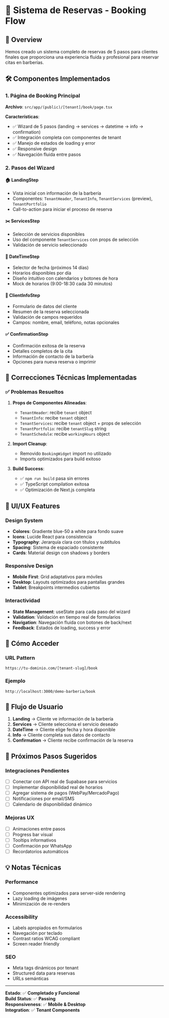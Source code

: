 # 📅 Sistema de Reservas - Booking Flow

## 🎯 Overview

Hemos creado un sistema completo de reservas de 5 pasos para clientes finales que proporciona una experiencia fluida y profesional para reservar citas en barberías.

## 🛠️ Componentes Implementados

### 1. Página de Booking Principal
**Archivo**: `src/app/(public)/[tenant]/book/page.tsx`

**Características**:
- ✅ Wizard de 5 pasos (landing → services → datetime → info → confirmation)
- ✅ Integración completa con componentes de tenant
- ✅ Manejo de estados de loading y error
- ✅ Responsive design
- ✅ Navegación fluida entre pasos

### 2. Pasos del Wizard

#### 🏠 **LandingStep** 
- Vista inicial con información de la barbería
- Componentes: `TenantHeader`, `TenantInfo`, `TenantServices` (preview), `TenantPortfolio`
- Call-to-action para iniciar el proceso de reserva

#### ✂️ **ServicesStep**
- Selección de servicios disponibles
- Uso del componente `TenantServices` con props de selección
- Validación de servicio seleccionado

#### 📅 **DateTimeStep**
- Selector de fecha (próximos 14 días)
- Horarios disponibles por día
- Diseño intuitivo con calendarios y botones de hora
- Mock de horarios (9:00-18:30 cada 30 minutos)

#### 👤 **ClientInfoStep**
- Formulario de datos del cliente
- Resumen de la reserva seleccionada
- Validación de campos requeridos
- Campos: nombre, email, teléfono, notas opcionales

#### ✅ **ConfirmationStep**
- Confirmación exitosa de la reserva
- Detalles completos de la cita
- Información de contacto de la barbería
- Opciones para nueva reserva o imprimir

## 🔧 Correcciones Técnicas Implementadas

### ✅ Problemas Resueltos

1. **Props de Componentes Alineadas**:
   - `TenantHeader`: recibe `tenant` object
   - `TenantInfo`: recibe `tenant` object  
   - `TenantServices`: recibe `tenant` object + props de selección
   - `TenantPortfolio`: recibe `tenantSlug` string
   - `TenantSchedule`: recibe `workingHours` object

2. **Import Cleanup**:
   - Removido `BookingWidget` import no utilizado
   - Imports optimizados para build exitoso

3. **Build Success**:
   - ✅ `npm run build` pasa sin errores
   - ✅ TypeScript compilation exitosa
   - ✅ Optimización de Next.js completa

## 🎨 UI/UX Features

### Design System
- **Colores**: Gradiente blue-50 a white para fondo suave
- **Icons**: Lucide React para consistencia
- **Typography**: Jerarquía clara con títulos y subtítulos
- **Spacing**: Sistema de espaciado consistente
- **Cards**: Material design con shadows y borders

### Responsive Design
- **Mobile First**: Grid adaptativos para móviles
- **Desktop**: Layouts optimizados para pantallas grandes
- **Tablet**: Breakpoints intermedios cubiertos

### Interactividad
- **State Management**: useState para cada paso del wizard
- **Validation**: Validación en tiempo real de formularios
- **Navigation**: Navegación fluida con botones de back/next
- **Feedback**: Estados de loading, success y error

## 🚀 Cómo Acceder

### URL Pattern
```
https://tu-dominio.com/[tenant-slug]/book
```

### Ejemplo
```
http://localhost:3000/demo-barberia/book
```

## 📱 Flujo de Usuario

1. **Landing** → Cliente ve información de la barbería
2. **Services** → Cliente selecciona el servicio deseado  
3. **DateTime** → Cliente elige fecha y hora disponible
4. **Info** → Cliente completa sus datos de contacto
5. **Confirmation** → Cliente recibe confirmación de la reserva

## 🔮 Próximos Pasos Sugeridos

### Integraciones Pendientes
- [ ] Conectar con API real de Supabase para servicios
- [ ] Implementar disponibilidad real de horarios
- [ ] Agregar sistema de pagos (WebPay/MercadoPago)
- [ ] Notificaciones por email/SMS
- [ ] Calendario de disponibilidad dinámico

### Mejoras UX
- [ ] Animaciones entre pasos
- [ ] Progress bar visual
- [ ] Tooltips informativos
- [ ] Confirmación por WhatsApp
- [ ] Recordatorios automáticos

## 💡 Notas Técnicas

### Performance
- Componentes optimizados para server-side rendering
- Lazy loading de imágenes
- Minimización de re-renders

### Accessibility
- Labels apropiados en formularios
- Navegación por teclado
- Contrast ratios WCAG compliant
- Screen reader friendly

### SEO
- Meta tags dinámicos por tenant
- Structured data para reservas
- URLs semánticas

---

**Estado**: ✅ **Completado y Funcional**  
**Build Status**: ✅ **Passing**  
**Responsiveness**: ✅ **Mobile & Desktop**  
**Integration**: ✅ **Tenant Components**